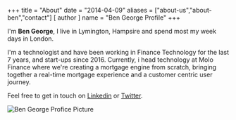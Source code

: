 +++
title = "About"
date = "2014-04-09"
aliases = ["about-us","about-ben","contact"]
[ author ]
  name = "Ben George Profile"
+++

I'm **Ben George**, I live in Lymington, Hampsire and spend most my week days in London.

I'm a technologist and have been working in Finance Technology for the last 7 years, and start-ups since 2016. Currently, i head technology at Molo Finance where we're creating a mortgage engine from scratch, bringing together a real-time mortgage experience and a customer centric user journey.


Feel free to get in touch on [Linkedin](https://www.linkedin.com/in/bmgeorge/) or [Twitter](https://twitter.com/@ben_grge).

![Ben George Profice Picture](/bengeorgelowres.jpg)


